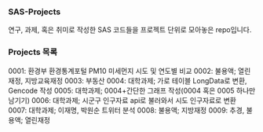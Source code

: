 ### SAS-Projects

연구, 과제, 혹은 취미로 작성한 SAS 코드들을 프로젝트 단위로 모아놓은 repo입니다.

### Projects 목록

0001: 환경부 환경통계포털 PM10 미세먼지 시도 및 연도별 비교
0002: 불용액; 열린재정, 지방교육재정
0003: 부동산
0004: 대학과제; 가로 테이블 LongData로 변환, Gencode 작성
0005: 대학과제; 0004+간단한 그래프 작성(0004 혹은 0005 하나만 남기기)
0006: 대학과제; 시군구 인구자료 api로 불러와서 시도 인구자료로 변환
0007: 대학과제; 이재명, 박원순 트위터 분석
0008: 불용액; 지방재정
0009: 추경, 불용액; 열린재정

